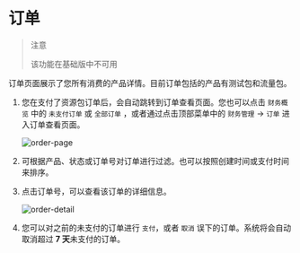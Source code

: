 # 订单

> 注意
>
> 该功能在基础版中不可用

订单页面展示了您所有消费的产品详情。目前订单包括的产品有测试包和流量包。

1. 您在支付了资源包订单后，会自动跳转到订单查看页面。您也可以点击 `财务概览` 中的 `未支付订单` 或 `全部订单` ，或者通过点击顶部菜单中的 `财务管理` ->  `订单` 进入订单查看页面。

   ![order-page](../_assets/order-page.png)

2. 可根据产品、状态或订单号对订单进行过滤。也可以按照创建时间或支付时间来排序。

3. 点击订单号，可以查看该订单的详细信息。

   ![order-detail](../_assets/order-detail.png)

4. 您可以对之前的未支付的订单进行 `支付`，或者 `取消` 误下的订单。系统将会自动取消超过 **7 天**未支付的订单。
